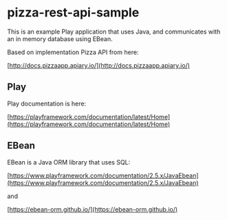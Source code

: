 # pizza-rest-api-sample

This is an example Play application that uses Java, and communicates with an in memory database using EBean.

Based on implementation Pizza API from here:

[http://docs.pizzaapp.apiary.io/](http://docs.pizzaapp.apiary.io/)

## Play

Play documentation is here:

[https://playframework.com/documentation/latest/Home](https://playframework.com/documentation/latest/Home)

## EBean

EBean is a Java ORM library that uses SQL:

[https://www.playframework.com/documentation/2.5.x/JavaEbean](https://www.playframework.com/documentation/2.5.x/JavaEbean)

and

[https://ebean-orm.github.io/](https://ebean-orm.github.io/)

